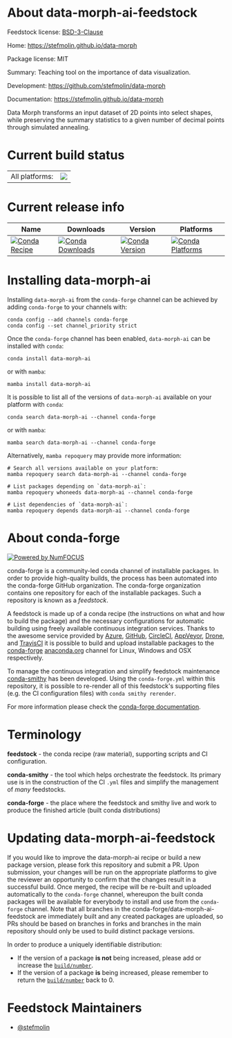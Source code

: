 About data-morph-ai-feedstock
=============================

Feedstock license: [BSD-3-Clause](https://github.com/conda-forge/data-morph-ai-feedstock/blob/main/LICENSE.txt)

Home: https://stefmolin.github.io/data-morph

Package license: MIT

Summary: Teaching tool on the importance of data visualization.

Development: https://github.com/stefmolin/data-morph

Documentation: https://stefmolin.github.io/data-morph

Data Morph transforms an input dataset of 2D points into select shapes,
while preserving the summary statistics to a given number of decimal points
through simulated annealing.


Current build status
====================


<table><tr><td>All platforms:</td>
    <td>
      <a href="https://dev.azure.com/conda-forge/feedstock-builds/_build/latest?definitionId=19383&branchName=main">
        <img src="https://dev.azure.com/conda-forge/feedstock-builds/_apis/build/status/data-morph-ai-feedstock?branchName=main">
      </a>
    </td>
  </tr>
</table>

Current release info
====================

| Name | Downloads | Version | Platforms |
| --- | --- | --- | --- |
| [![Conda Recipe](https://img.shields.io/badge/recipe-data--morph--ai-green.svg)](https://anaconda.org/conda-forge/data-morph-ai) | [![Conda Downloads](https://img.shields.io/conda/dn/conda-forge/data-morph-ai.svg)](https://anaconda.org/conda-forge/data-morph-ai) | [![Conda Version](https://img.shields.io/conda/vn/conda-forge/data-morph-ai.svg)](https://anaconda.org/conda-forge/data-morph-ai) | [![Conda Platforms](https://img.shields.io/conda/pn/conda-forge/data-morph-ai.svg)](https://anaconda.org/conda-forge/data-morph-ai) |

Installing data-morph-ai
========================

Installing `data-morph-ai` from the `conda-forge` channel can be achieved by adding `conda-forge` to your channels with:

```
conda config --add channels conda-forge
conda config --set channel_priority strict
```

Once the `conda-forge` channel has been enabled, `data-morph-ai` can be installed with `conda`:

```
conda install data-morph-ai
```

or with `mamba`:

```
mamba install data-morph-ai
```

It is possible to list all of the versions of `data-morph-ai` available on your platform with `conda`:

```
conda search data-morph-ai --channel conda-forge
```

or with `mamba`:

```
mamba search data-morph-ai --channel conda-forge
```

Alternatively, `mamba repoquery` may provide more information:

```
# Search all versions available on your platform:
mamba repoquery search data-morph-ai --channel conda-forge

# List packages depending on `data-morph-ai`:
mamba repoquery whoneeds data-morph-ai --channel conda-forge

# List dependencies of `data-morph-ai`:
mamba repoquery depends data-morph-ai --channel conda-forge
```


About conda-forge
=================

[![Powered by
NumFOCUS](https://img.shields.io/badge/powered%20by-NumFOCUS-orange.svg?style=flat&colorA=E1523D&colorB=007D8A)](https://numfocus.org)

conda-forge is a community-led conda channel of installable packages.
In order to provide high-quality builds, the process has been automated into the
conda-forge GitHub organization. The conda-forge organization contains one repository
for each of the installable packages. Such a repository is known as a *feedstock*.

A feedstock is made up of a conda recipe (the instructions on what and how to build
the package) and the necessary configurations for automatic building using freely
available continuous integration services. Thanks to the awesome service provided by
[Azure](https://azure.microsoft.com/en-us/services/devops/), [GitHub](https://github.com/),
[CircleCI](https://circleci.com/), [AppVeyor](https://www.appveyor.com/),
[Drone](https://cloud.drone.io/welcome), and [TravisCI](https://travis-ci.com/)
it is possible to build and upload installable packages to the
[conda-forge](https://anaconda.org/conda-forge) [anaconda.org](https://anaconda.org/)
channel for Linux, Windows and OSX respectively.

To manage the continuous integration and simplify feedstock maintenance
[conda-smithy](https://github.com/conda-forge/conda-smithy) has been developed.
Using the ``conda-forge.yml`` within this repository, it is possible to re-render all of
this feedstock's supporting files (e.g. the CI configuration files) with ``conda smithy rerender``.

For more information please check the [conda-forge documentation](https://conda-forge.org/docs/).

Terminology
===========

**feedstock** - the conda recipe (raw material), supporting scripts and CI configuration.

**conda-smithy** - the tool which helps orchestrate the feedstock.
                   Its primary use is in the construction of the CI ``.yml`` files
                   and simplify the management of *many* feedstocks.

**conda-forge** - the place where the feedstock and smithy live and work to
                  produce the finished article (built conda distributions)


Updating data-morph-ai-feedstock
================================

If you would like to improve the data-morph-ai recipe or build a new
package version, please fork this repository and submit a PR. Upon submission,
your changes will be run on the appropriate platforms to give the reviewer an
opportunity to confirm that the changes result in a successful build. Once
merged, the recipe will be re-built and uploaded automatically to the
`conda-forge` channel, whereupon the built conda packages will be available for
everybody to install and use from the `conda-forge` channel.
Note that all branches in the conda-forge/data-morph-ai-feedstock are
immediately built and any created packages are uploaded, so PRs should be based
on branches in forks and branches in the main repository should only be used to
build distinct package versions.

In order to produce a uniquely identifiable distribution:
 * If the version of a package **is not** being increased, please add or increase
   the [``build/number``](https://docs.conda.io/projects/conda-build/en/latest/resources/define-metadata.html#build-number-and-string).
 * If the version of a package **is** being increased, please remember to return
   the [``build/number``](https://docs.conda.io/projects/conda-build/en/latest/resources/define-metadata.html#build-number-and-string)
   back to 0.

Feedstock Maintainers
=====================

* [@stefmolin](https://github.com/stefmolin/)


